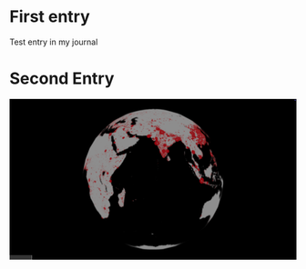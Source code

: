 # First entry
Test entry in my journal

# Second Entry
![Globe of the earth with populations visualised](./images/earth_population.png)

